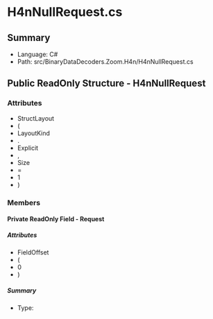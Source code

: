 ﻿# H4nNullRequest.cs

## Summary

* Language: C#
* Path: src/BinaryDataDecoders.Zoom.H4n/H4nNullRequest.cs

## Public ReadOnly Structure - H4nNullRequest

### Attributes

 - StructLayout
 - (
 - LayoutKind
 - .
 - Explicit
 - ,
 - Size
 - =
 - 1
 - )

### Members

#### Private ReadOnly Field - Request

##### Attributes

 - FieldOffset
 - (
 - 0
 - )

##### Summary

 * Type: 

